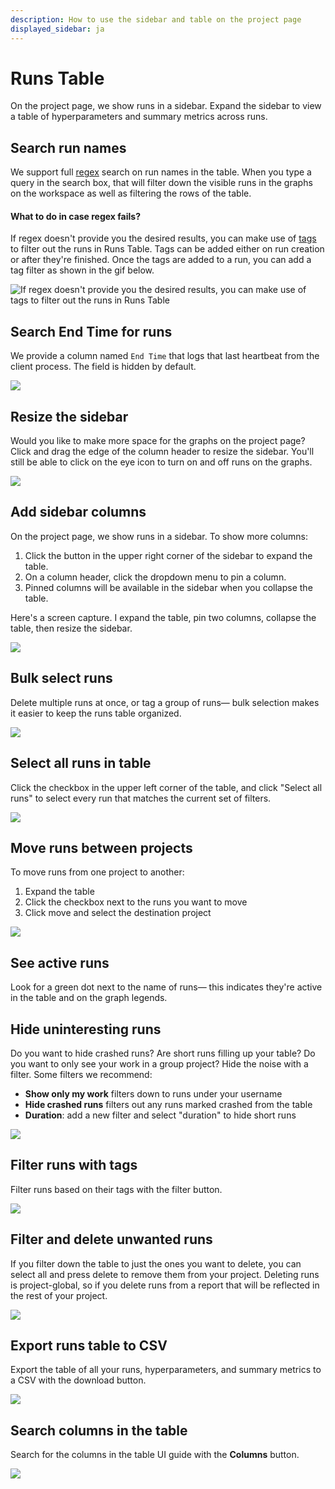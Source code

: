 ```yaml
---
description: How to use the sidebar and table on the project page
displayed_sidebar: ja
---
```


# Runs Table

On the project page, we show runs in a sidebar. Expand the sidebar to view a table of hyperparameters and summary metrics across runs.

## Search run names

We support full [regex](https://dev.mysql.com/doc/refman/8.0/en/regexp.html) search on run names in the table. When you type a query in the search box, that will filter down the visible runs in the graphs on the workspace as well as filtering the rows of the table.

#### What to do in case regex fails?

If regex doesn't provide you the desired results, you can make use of [tags](tags.md) to filter out the runs in Runs Table. Tags can be added either on run creation or after they're finished. Once the tags are added to a run, you can add a tag filter as shown in the gif below.

![If regex doesn't provide you the desired results, you can make use of tags to filter out the runs in Runs Table](@site/static/images/app_ui/tags.gif)

## Search End Time for runs

We provide a column named `End Time` that logs that last heartbeat from the client process. The field is hidden by default.

![](/images/app_ui/search_run_endtime.png)

## Resize the sidebar

Would you like to make more space for the graphs on the project page? Click and drag the edge of the column header to resize the sidebar. You'll still be able to click on the eye icon to turn on and off runs on the graphs.

![](https://downloads.intercomcdn.com/i/o/153755378/d54ae70fb8155657a87545b1/howto+-+resize+column.gif)

## Add sidebar columns

On the project page, we show runs in a sidebar. To show more columns:

1. Click the button in the upper right corner of the sidebar to expand the table.
2. On a column header, click the dropdown menu to pin a column.
3. Pinned columns will be available in the sidebar when you collapse the table.

Here's a screen capture. I expand the table, pin two columns, collapse the table, then resize the sidebar.

![](https://downloads.intercomcdn.com/i/o/152951680/cf8cbc6b35e923be2551ba20/howto+-+pin+rows+in+table.gif)

## Bulk select runs

Delete multiple runs at once, or tag a group of runs— bulk selection makes it easier to keep the runs table organized.

![](/images/app_ui/howto_bulk_select.gif)

## Select all runs in table

Click the checkbox in the upper left corner of the table, and click "Select all runs" to select every run that matches the current set of filters.

![](/images/app_ui/all_runs_select.gif)

## Move runs between projects

To move runs from one project to another:

1. Expand the table
2. Click the checkbox next to the runs you want to move
3. Click move and select the destination project

![](/images/app_ui/howto_move_runs.gif)

## See active runs

Look for a green dot next to the name of runs— this indicates they're active in the table and on the graph legends.

## Hide uninteresting runs

Do you want to hide crashed runs? Are short runs filling up your table? Do you want to only see your work in a group project? Hide the noise with a filter. Some filters we recommend:

* **Show only my work** filters down to runs under your username
* **Hide crashed runs** filters out any runs marked crashed from the table
* **Duration**: add a new filter and select "duration" to hide short runs

![](/images/app_ui/hide_uninsteresting.png)

## Filter runs with tags

Filter runs based on their tags with the filter button.

![](/images/app_ui/filter_runs.gif)

## Filter and delete unwanted runs

If you filter down the table to just the ones you want to delete, you can select all and press delete to remove them from your project. Deleting runs is project-global, so if you delete runs from a report that will be reflected in the rest of your project.

![](/images/app_ui/filter_unwanted_runs.gif)

## Export runs table to CSV

Export the table of all your runs, hyperparameters, and summary metrics to a CSV with the download button.

![](/images/app_ui/export_to_csv.gif)

## Search columns in the table

Search for the columns in the table UI guide with the **Columns** button.

![](/images/app_ui/search_columns.gif)
